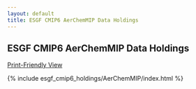 ```yaml
---
layout: default
title: ESGF CMIP6 AerChemMIP Data Holdings
---
```


## ESGF CMIP6 AerChemMIP Data Holdings

[Print-Friendly View](print_view.html)

{% include esgf_cmip6_holdings/AerChemMIP/index.html %}
